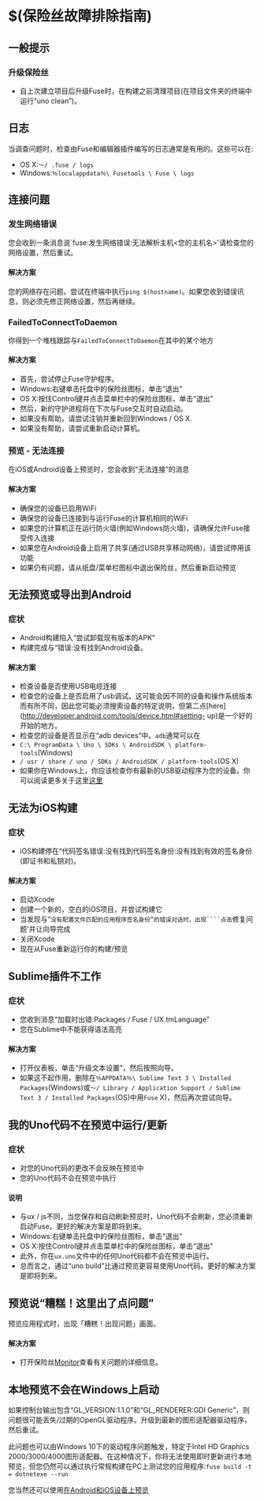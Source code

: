 # $(保险丝故障排除指南)

## 一般提示

### 升级保险丝
- 自上次建立项目后升级Fuse时，在构建之前清理项目(在项目文件夹的终端中运行“uno clean”)。

## 日志
当调查问题时，检查由Fuse和编辑器插件编写的日志通常是有用的。这些可以在:

-  OS X:`〜/ .fuse / logs`
-  Windows:`％localappdata％\ Fusetools \ Fuse \ logs`

## 连接问题

### 发生网络错误

您会收到一条消息说`fuse:发生网络错误:无法解析主机<您的主机名>'请检查您的网络设置，然后重试。

#### 解决方案

您的网络存在问题。尝试在终端中执行`ping $(hostname)`。如果您收到错误讯息，则必须先修正网络设置，然后再继续。

### FailedToConnectToDaemon

你得到一个堆栈跟踪与`FailedToConnectToDaemon`在其中的某个地方
 
#### 解决方案

- 首先，尝试停止Fuse守护程序。
 -  Windows:右键单击托盘中的保险丝图标，单击“退出”
 -  OS X:按住Control键并点击菜单栏中的保险丝图标，单击“退出”
- 然后，新的守护进程将在下次与Fuse交互时自动启动。
- 如果没有帮助，请尝试注销并重新回到Windows / OS X.
- 如果没有帮助，请尝试重新启动计算机。

### 预览 - 无法连接

在iOS或Android设备上预览时，您会收到“无法连接”的消息

#### 解决方案
- 确保您的设备已启用WiFi
- 确保您的设备已连接到与运行Fuse的计算机相同的WiFi 
- 如果您的计算机正在运行防火墙(例如Windows防火墙)，请确保允许Fuse接受传入连接
- 如果您在Android设备上启用了共享(通过USB共享移动网络)，请尝试停用该功能
- 如果仍有问题，请从纸盘/菜单栏图标中退出保险丝，然后重新启动预览

## 无法预览或导出到Android

### 症状
-  Android构建陷入“尝试卸载现有版本的APK”
- 构建完成与“错误:没有找到Android设备。

#### 解决方案
- 检查设备是否使用USB电缆连接
- 检查您的设备上是否启用了usb调试。这可能会因不同的设备和操作系统版本而有所不同，因此您可能必须搜索设备的特定说明，但第二点[here](http://developer.android.com/tools/device.html#setting- up)是一个好的开始的地方。
- 检查您的设备是否显示在“adb devices”中。`adb`通常可以在
 - `C:\ ProgramData \ Uno \ SDKs \ AndroidSDK \ platform-tools`(Windows)
 - `/ usr / share / uno / SDKs / AndroidSDK / platform-tools`(OS X)
- 如果你在Windows上，你应该检查你有最新的USB驱动程序为您的设备。你可以阅读更多关于这里[这里](http://developer.android.com/tools/extras/oem-usb.html)

## 无法为iOS构建

### 症状
-  iOS构建停在“代码签名错误:没有找到代码签名身份:没有找到有效的签名身份(即证书和私钥对)。

#### 解决方案
- 启动Xcode
- 创建一个新的，空白的iOS项目，并尝试构建它
- 当发现与“`没有配置文件匹配的应用程序签名身份”的错误对话时，出现````点击`修复问题'并让向导完成
- 关闭Xcode
- 现在从Fuse重新运行你的构建/预览

## Sublime插件不工作

### 症状

- 您收到消息“加载时出错:Packages / Fuse / UX.tmLanguage”
- 您在Sublime中不能获得语法高亮

#### 解决方案

- 打开仪表板，单击“升级文本设置”，然后按照向导。
- 如果这不起作用，删除在`％APPDATA％\ Sublime Text 3 \ Installed Packages`(Windows)或`〜/ Library / Application Support / Sublime Text 3 / Installed Packages`(OS)中用`Fuse` X)，然后再次尝试向导。

## 我的Uno代码不在预览中运行/更新

### 症状

- 对您的Uno代码的更改不会反映在预览中
- 您的Uno代码不会在预览中执行

#### 说明

- 与ux / js不同，当您保存和自动刷新预览时，Uno代码不会刷新，您必须重新启动Fuse。更好的解决方案是即将到来。
 -  Windows:右键单击托盘中的保险丝图标，单击“退出”
 -  OS X:按住Control键并点击菜单栏中的保险丝图标，单击“退出”
- 此外，你在`ux.uno`文件中的任何Uno代码都不会在预览中运行。
- 总而言之，通过“uno build”比通过预览更容易使用Uno代码。更好的解决方案是即将到来。

## 预览说“糟糕！这里出了点问题”

预览应用程式时，出现「糟糕！出现问题」画面。

#### 解决方案

- 打开保险丝[Monitor](https://www.fusetools.com/learn/guides/preview-and-export-monitor)查看有关问题的详细信息。

## 本地预览不会在Windows上启动

如果控制台输出包含“GL_VERSION:1.1.0”和“GL_RENDERER:GDI Generic”，则问题很可能丢失/过期的OpenGL驱动程序。升级到最新的图形适配器驱动程序，然后重试。

此问题也可以由Windows 10下的驱动程序问题触发，特定于Intel HD Graphics 2000/3000/4000图形适配器。在这种情况下，你将无法使用即时更新进行本地预览，但您仍然可以通过执行常规构建在PC上测试您的应用程序:`fuse build -t = dotnetexe --run`

您当然还可以使用[在Android和iOS设备上预览](https://www.fusetools.com/learn/guides/preview-and-export-device-preview)
